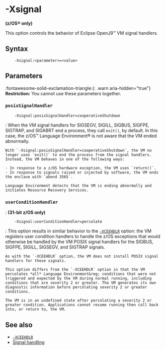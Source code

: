 ﻿<!--
* Copyright (c) 2017, 2023 IBM Corp. and others
*
* This program and the accompanying materials are made
* available under the terms of the Eclipse Public License 2.0
* which accompanies this distribution and is available at
* https://www.eclipse.org/legal/epl-2.0/ or the Apache
* License, Version 2.0 which accompanies this distribution and
* is available at https://www.apache.org/licenses/LICENSE-2.0.
*
* This Source Code may also be made available under the
* following Secondary Licenses when the conditions for such
* availability set forth in the Eclipse Public License, v. 2.0
* are satisfied: GNU General Public License, version 2 with
* the GNU Classpath Exception [1] and GNU General Public
* License, version 2 with the OpenJDK Assembly Exception [2].
*
* [1] https://www.gnu.org/software/classpath/license.html
* [2] https://openjdk.org/legal/assembly-exception.html
*
* SPDX-License-Identifier: EPL-2.0 OR Apache-2.0 OR GPL-2.0 WITH
* Classpath-exception-2.0 OR LicenseRef-GPL-2.0 WITH Assembly-exception
-->

# -Xsignal

**(z/OS&reg; only)**

This option controls the behavior of Eclipse OpenJ9&trade; VM signal handlers.

## Syntax

        -Xsignal:<parameter>=<value>

## Parameters

:fontawesome-solid-exclamation-triangle:{: .warn aria-hidden="true"} **Restriction:** You cannot use these parameters together.

### `posixSignalHandler`

        -Xsignal:posixSignalHandler=cooperativeShutdown

: When the VM signal handlers for SIGSEGV, SIGILL, SIGBUS, SIGFPE, SIGTRAP, and SIGABRT end a process, they call `exit()`, by default. In this case, the z/OS&trade; Language Environment&reg; is not aware that the VM ended abnormally.

    With `-Xsignal:posixSignalHandler=cooperativeShutdown`, the VM no longer uses `exit()` to end the process from the signal handlers. Instead, the VM behaves in one of the following ways:

    - In response to a z/OS hardware exception, the VM uses `return()`.
    - In response to signals raised or injected by software, the VM ends the enclave with `abend 3565`.

    Language Environment detects that the VM is ending abnormally and initiates Resource Recovery Services.


### `userConditionHandler`

: **(31-bit z/OS only)**

        -Xsignal:userConditionHandler=percolate

: This option results in similar behavior to the [`-XCEEHDLR`](xceehdlr.md) option: the VM registers user condition handlers to handle the z/OS exceptions that would otherwise be handled by the VM POSIX signal handlers for the SIGBUS, SIGFPE, SIGILL, SIGSEGV, and SIGTRAP signals.

    As with the `-XCEEHDLR` option, the VM does not install POSIX signal handlers for these signals.

    This option differs from the `-XCEEHDLR` option in that the VM percolates *all* Language Environment&reg; conditions that were not triggered and expected by the VM during normal running, including conditions that are severity 2 or greater. The VM generates its own diagnostic information before percolating severity 2 or greater conditions.

    The VM is in an undefined state after percolating a severity 2 or greater condition. Applications cannot resume running then call back into, or return to, the VM.


## See also

- [`-XCEEHDLR`](xceehdlr.md)
- [Signal handling](openj9_signals.md)

<!-- ==== END OF TOPIC ==== xsignal.md ==== -->
<!-- ==== END OF TOPIC ==== xsignalposixsignalhandlercooperativeshutdown.md ==== -->
<!-- ==== END OF TOPIC ==== xsignaluserconditionhandlerpercolate.md ==== -->
